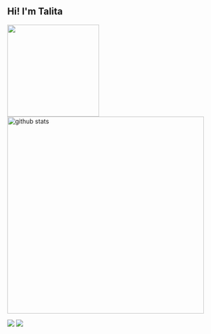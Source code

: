 ## Hi! I'm Talita 
  <!--GIF-->
  
<p float="left">
  <a href="#"><img src="https://media.giphy.com/media/bcKmIWkUMCjVm/giphy.gif" width="210"></a>
  <!--GITHUB STATS-->
  <a href="https://github.com/talita-aya"><img src="https://github-readme-stats.vercel.app/api?username=talita-aya&border_color=1a1b27&show_icons=true&theme=tokyonight&hide=issues" alt="github stats" width="450"></a>
  
  <!--MOST USED LANGUAGES-->
  <!--
  <a href="https://github.com/talita-aya"><img src="https://github-readme-stats.vercel.app/api/top-langs/?username=talita-aya&border_color=1a1b27&layout=compact&theme=tokyonight" alt="most used languages" width="385"></a>
-->
</p>

<p float="left">
  <!--INSTAGRAM-->
  <a href="https://www.instagram.com/talita.aya/" target="_blank"><img src="https://img.shields.io/badge/-Instagram-%23E4405F?style=for-the-badge&logo=instagram&color=5275B2&logoColor=white" target="_blank"></a>
  <a href="https://www.linkedin.com/in/talita-aya-sakamoto-kuriki-093b0a1b6/" target="_blank"><img src="https://img.shields.io/badge/-Linkedin-%23E4405F?style=for-the-badge&logo=linkedin&color=7453b2&logoColor=white" target="_blank"></a>
